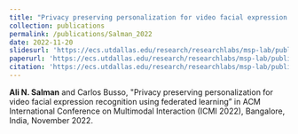 ```yaml
---
title: "Privacy preserving personalization for video facial expression recognition using federated learning"
collection: publications
permalink: /publications/Salman_2022
date: 2022-11-20
slidesurl: 'https://ecs.utdallas.edu/research/researchlabs/msp-lab/publications/Salman_2022-slides.pdf'
paperurl: 'https://ecs.utdallas.edu/research/researchlabs/msp-lab/publications/Salman_2022.pdf'
citation: 'https://ecs.utdallas.edu/research/researchlabs/msp-lab/publications/Salman_2022.bib'
---
```


<strong>Ali N. Salman</strong> and Carlos Busso, "Privacy preserving personalization for video facial expression recognition using federated learning” in ACM International Conference on Multimodal Interaction (ICMI 2022), Bangalore, India, November 2022.
